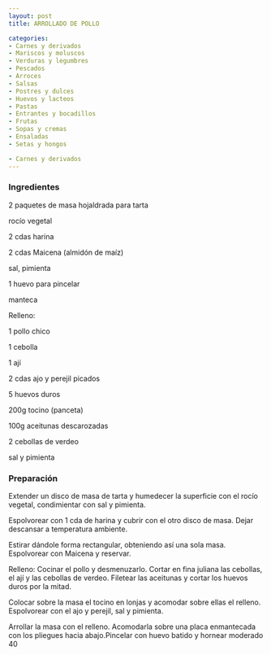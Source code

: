 ```yaml
---
layout: post
title: ARROLLADO DE POLLO

categories:
- Carnes y derivados
- Mariscos y moluscos
- Verduras y legumbres
- Pescados
- Arroces
- Salsas
- Postres y dulces
- Huevos y lacteos
- Pastas
- Entrantes y bocadillos
- Frutas
- Sopas y cremas
- Ensaladas
- Setas y hongos

- Carnes y derivados
---
```

<h3>Ingredientes</h3>

2 paquetes de masa hojaldrada para tarta

rocío vegetal

2 cdas harina

2 cdas Maicena (almidón de maíz)

sal, pimienta

1 huevo para pincelar

manteca

Relleno:

1 pollo chico

1 cebolla

1 ají

2 cdas ajo y perejil picados

5 huevos duros

200g tocino (panceta)

100g aceitunas descarozadas

2 cebollas de verdeo

sal y pimienta

<h3>Preparación</h3>

Extender un disco de masa de tarta y humedecer la superficie con el rocío vegetal, condimientar con sal y pimienta.

Espolvorear con 1 cda de harina y cubrir con el otro disco de masa. Dejar descansar a temperatura ambiente.

Estirar dándole forma rectangular, obteniendo así una sola masa. Espolvorear con Maicena y reservar.

Relleno: Cocinar el pollo y desmenuzarlo. Cortar en fina juliana las cebollas, el ají y las cebollas de verdeo. Filetear las aceitunas y cortar los huevos duros por la mitad.

Colocar sobre la masa el tocino en lonjas y acomodar sobre ellas el relleno. Espolvorear con el ajo y perejil, sal y pimienta.

Arrollar la masa con el relleno. Acomodarla sobre una placa enmantecada con los pliegues hacia abajo.Pincelar con huevo batido y hornear moderado 40

